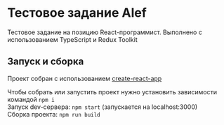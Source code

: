 # Тестовое задание Alef
Тестовое задание на позицию React-программист.
Выполнено с использованием TypeScript и 
Redux Toolkit
## Запуск и сборка
Проект собран с использованием [create-react-app](https://create-react-app.dev/)

Чтобы собрать или запустить проект нужно установить зависимости командой `npm i`  
Запуск dev-сервера: `npm start` (запускается на localhost:3000)  
Сборка проекта: `npm run build`

